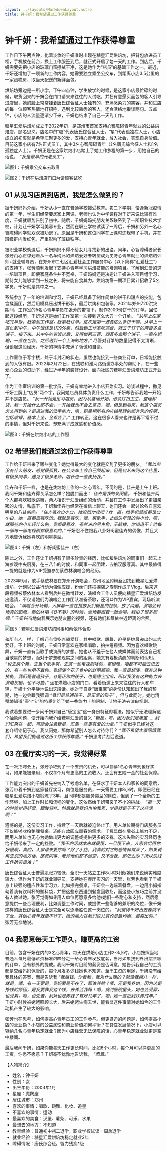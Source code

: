 ```yaml
---
layout: ../layouts/MarkdownLayout.astro
title: 钟千妍：我希望通过工作获得尊重
---
```


# 钟千妍：我希望通过工作获得尊重

工作日下午两点钟，化着淡妆的千妍准时出现在糖星汇爱烘焙坊，把背包放进员工柜，手机放在前台，换上工作服签到后，就正式开启了她一天的工作。到店后，千妍需要先把小店的玻璃门窗擦拭干净，这是她作为“店员”的基础工作之一。最近，千妍还增加了一项新的工作内容，她需要独立乘坐公交车，到距离小店3.5公里的一家蛋糕房，取当天配送的新鲜面包。

烘焙坊旁边是一所小学，下午四点钟，学生放学的时候，是这家小店最忙碌的时候，取货回来的千妍会在门口请来来往往的人试吃，并把有意愿买面包的客人引导进店里，她的脸上常常挂着唐氏综合征人士独有的、充满感染力的笑容，并和进店的每一位顾客热情地打招呼，遇到比较熟悉的客人，还会活络地攀谈两句。五点钟，小店的人流量逐渐少下来，千妍也结束了自己一天的工作。

糖星汇爱烘焙坊成立于2022年初，是郑州市首家支持心智障碍青年就业的公益烘焙店，顾名思义，店名中的“糖”代表唐氏综合征人士，“星”代表孤独症人士，小店成立的初衷就是希望汇聚更多的爱，支持心青年就业，融入社会，实现自身价值。目前这家小店有7名正式员工，其中3名心智障碍青年（2名唐氏综合征人士和1名孤独症人士）。千妍正是在这家烘焙小店踏上了她工作旅程的第一步，用她自己的话说， _“我是最早的元老员工”。_

![图1：千妍乘公交车去取货](../assets/img/01.jpg)

![图2：千妍在烘焙店门口为请顾客试吃](../assets/img/02.jpg)

## 01 从见习店员到店员，我是怎么做到的？

据千妍妈妈介绍，千妍从小一直在普通学校接受教育。初二下学期，恰逢新冠疫情的第一年，学生们经常要居家上网课，老师也认为中学课程对千妍来说比较有难度，千妍就顺势告别了初中。随后，千妍妈妈托朋友关系联系到了一所职业技术学校，计划让千妍学习美容专业，然而在职业学校试读了一周后，千妍和另外一名心智障碍同学就双双被劝退了。原因是千妍和这位同学在上课时违规带了手机，并在班级群内发红包，严重影响了班级秩序。

被职业学校劝退后，千妍妈妈不得不给女儿寻找新的出路。同年，心智障碍者家长张芳内心正谋划着从一名单纯此的烘焙爱好者转型成为支持心青年就业的烘焙培训师+就业辅导员，在郑州市二七区汇爱社会工作服务中心（以下简称“汇爱社工”）的支持下，张芳顺利发起了支持心青年学习烘焙技能的培训项目。了解到汇爱的这一培训项目，即便家庭条件并不宽裕，千妍妈妈还是决定让千妍进入项目组学习，期待女儿能够学到一技之长，将来能自食其力。烘焙坊第一期项目累计招收了5名学员，千妍就是其中之一。

系统参加了一年的培训和学习，千妍已经具备了制作简单的饼干和甜点的技能，包含揉面团，然后用模具压出饼干形状，最后烘烤和包装等。2021年郑州720洪灾期间，工作室的5名心青年学员在张芳的带领下，制作2000份饼干的订单。回忆起这段经历，千妍说这是她们工作室第一次接到这么大的一个订单。 _“从早上在家吃完早饭，赶紧到工作室，赶紧赶订单。这次是第一波要这么多饼干嘛，从早上一直忙到中午，中午饭还是订的外卖，然后到工作室吃完饭，就去干订干的两百多盒饼干。接下来。从中午吃完饭以后，又得做两三百、四百多盒那个饼干，一直在运输，一直在包装，之后送到一个上海的地方。”_ 尽管对订单的数量记得不太清晰，但谈起这段经历，千妍的神情中充满了骄傲和自豪。

工作室位于写字楼，处于半封闭的状态，虽然也能接到一些商业订单，日常能接触到的人很有限。2022年2月22日，在残联和淮河路街道办事处的帮助下，在一些爱心企业的资助下，经过近半年的装修设计，面向社区的糖星汇爱烘焙坊正式开业了。

作为工作室培训的第一批学员，千妍有幸地进入小店开始实习。访谈过程中，撇见千妍工牌上“店员”两个字，我问她店员具体负责什么工作，千妍却告诉我她一开始并不是店员。 _“我一开始是见习店员，因为从基础开始，必须打扫卫生、整理卸货，我一开始什么都不会，一开始我也不会去拿货，嗯，但是到后来，我这个店员怎么得到的？是通过我的动手能力，嗯，积极把所有的店铺整理的都非常的好啊，包括收银，基本上全，全都会了。”_ 工作转正，这在很多人看来也许是再平常不过的事情，但对千妍来说，却充满了成就感和价值感。

![图3：千妍在烘焙小店的工作照](../assets/img/03.jpg)

## 02 希望我们能通过这份工作获得尊重
工作给千妍带来了哪些变化？她觉得最大的变化就是交到了更多的朋友。 _“我以前没有什么朋友，感觉很孤独，在公交车上会自己哭起来。但是自从来到这个店里，有很多同事，遇见了很多老师，店长也一直表扬我。”_

佳卉和千妍一样，也是在烘焙坊工作的一名心青年，不同的是，佳卉是上午上班。我问千妍和佳卉得关系怎么样？她脱口而出： _佳卉是我的亲闺蜜。_ 千妍和佳卉两个人都喜欢唱歌跳舞，两人相识于汇爱组织的活动，并且在工作中发展出了更加亲密的友情，私底下，千妍和佳卉也经常在微信上聊天，她们还会一起讨论各自喜欢明星的八卦新闻。 _“佳卉喜欢白小白，她没跟你说吧？她一直，她手机壁纸都是白小白，她一直都很喜欢他。我就是喜欢，嗯，男歌手，比如说年轻的帅小伙，嗯，就那些的小年轻什么的，我都很喜欢。苍兰决的男主角，王鹤棣，你知道不？他每一部每一部电视剧都很喜欢的。”_ 千妍忍不住跟我八卦好闺蜜佳卉的偶像，并且大方地告诉我她喜欢的明星类型。

![图4：千妍（左）和好闺蜜佳卉（右）](../assets/img/04.jpg)

除此之外，工作还让千妍拥有了很多珍贵的经历，比如和烘焙坊的同事们一起去上海参观中央厨房，在三八节的时候，和同事一起团建，去拍汉服写真。其中最值得一提的就是作为VIP受邀参加蔡依林演唱会的经历。

2023年9月，歌手蔡依林要在郑州开演唱会，郑州地区的粉丝团找到糖星汇爱烘焙坊，计划以公益行动为偶像应援，粉丝们还把探店之旅制作成了Vlog。后来这段视频被蔡依林本人看到后并在微博转发，演唱会工作人员便向糖星汇爱烘焙坊发出邀请，不仅请她们为演唱会工作团队准备茶歇，还可以作为VIP嘉宾，现场听演唱会。 _“演唱会开场前，大屏幕一直在播放我们糖星的视频，放了两遍。演唱会现场真的超燃，蔡依林唱《日不落》的时候，全场都跟着一起合唱，我拍了很多视频。”_ 千妍兴奋地向我展示她朋友圈的视频，还有她们和蔡依林近距离的合照。

![图5：糖星汇爱烘焙坊的同事和蔡依林合影](../assets/img/05.jpg)

和所有人一样，千妍还有很多兴趣爱好，其中唱歌、跳舞、追星是她最突出的三大爱好。不上班的时间，千妍日常喜欢在家唱唱歌，拍拍短视频。因为喜欢唱歌跳舞，千妍一直有当歌手或演员的梦想。她也从不羞于在他人或媒体面前表达自己相当歌星的梦想，而对于梦想和现实之间的距离，她又有着极清醒的判断和认知。 _“说去跳个舞，去当个歌手啊，去演一些电视剧啥的，都很难，咱都不可能去进去的，有一些也用不着你。我想演个花千骨中的赵丽颖嘛，我一直很想演。我有这种技能，我们是普通孩子，也是正常的孩子，也是唐宝宝嘛，所以我没有这种能力去演电视剧，也不可能。”_ 坐在烘焙小店的门口，看着街道上来来往往的行人和车辆，千妍十分平静地说出这段话。她对于自身“唐宝宝”的身份认知超出了我的预期，她一边会跟我强调 _“我们是普通孩子，是正常的孩子”_ ，但与此同时，她也清楚地知道“唐宝宝”的特质带给了她一些能力上的限制，让她无法去演电视剧。

我试着想要进一步问千妍对自己“唐宝宝”这一身份特征的看法，她似乎无法理解这个抽象问题，便开始向我介绍糖星汇爱的含义 _“糖星，嗯，因为我们是唐宝……我们汇聚在一起，可能会注意糖星，汇集一些更有爱的力量。”_ 千妍似乎已经对这一套介绍铭记于心。我又问她，那你希望别人怎么对待你们？ _“我不希望大家同情我们，希望我们能通过这份工作获得尊重。”_ 千妍思考片刻后说道。

## 03 在餐厅实习的一天，我觉得好累
在一次招聘会上，张芳争取到了一个宝贵的机会，可以推荐1名心青年到餐厅实习，如果能被录用，不仅每个月有更高的工资收入，还会有五险一金的社会保障。

工作能力突出的千妍首先被纳入了考虑名单，在征求了千妍本人和家长的同意后，张芳带着千妍到这家餐厅实习，岗位是服务员，一天需要工作8小时。即便已经在糖星汇爱烘焙小店锻炼了3年，且同样都是服务类型的岗位，但到了一个全新的工作环境，加上工作时长和流程的变化，这依然给千妍带来了不小的挑战。 _“第一天的时候觉得好累，腰酸背疼。然后就是我妈也怕我累，觉得就是干不了这些活啊！”_

遗憾的是，这份实习工作，持续了一天后就被迫终止了。用人单位期待门店服务员不仅能够收拾整理餐桌，还能有效回应顾客的需求，千妍显然在后者上能力不足，而用人单位也无心为她做出更大的调整或提供更多的支持。这次失败的实习经历也给千妍带来了一定的挫败。 _“我干的活就本来就很慢，一旦慢下来，人家会觉得你好慢啊，真的，人家谁来要你啊？除了小店，我真的对它的感情非常深了，如果说再去别的地方话，感觉同事、老师他们都不留恋，又不爱我，那怎么办？所以说找工作确实很难！”_

唐氏综合征人士普遍肌张力较低，全职一天站立工作8小时对他/她们来说确实难度较大。但作为千妍的就业辅导员，支持她在餐厅实习的一天里，张芳也看到了千妍身上较强的适应性和学习力，比如擦完餐桌，千妍会一边端着餐盘，一边用小拇指勾着装有饮料杯的塑料袋，并把这些东西送到餐盘回收处，而这些小技巧之前并没有人教过她。张芳觉得如果用人单位再愿意多给他/她们一些耐心和支持，然后愿意提供一些合理便利，比如调整工作时间，或提供一些能够的兼职的岗位，像千妍这样的唐氏综合征人士是完全可以逐渐胜任这一岗位的。 _“我觉得千妍出去要就不了业，其他心青年就更不行了，她的能力在我们这儿真的是最均衡、最突出的。”_ 张芳无奈地说。


## 04 我愿意每天工作更久，赚更高的工资
目前，包含千妍在内的3名心青年，每天在烘焙小店工作2-3小时，小店按照当地普通人每月最低薪资标准的四分之一给心青年发放底薪，当月如果接到外出摆茶歇的订单，会有额外的提成。我问千妍对目前的薪资是否满意，她告诉我自己的工资都是交给妈妈保管的，每个月发多少钱她也不知道。至于工资的用途，千妍没有给我具体的答案，而是告诉我 _“我赚钱，你看我，我为什么赚的？就像我姥儿一样，就是，嗯，有一天要是，我妈要是不在了，那谁养她？嗯，还是我养她。因为这是挣钱的原因，是我要靠我这个钱，去养活我妈！嗯，病到医院里头，她也会受罪，也受累，嗯，也受苦，我妈也是养我了有好几年了，嗯，她一直把我扶养成年。”_ 千妍小时候被姥姥照顾长大，后来姥姥生病去世，能看出这件事情对她如今的工作动机产生了较大的影响。

张芳也在思考，如何提高心青年员工的工作参与。但更紧迫的问题是，如何提高小店的营业额？小店的公益属性和商业价值如何平衡？在良性发展情况下，小店可以容纳几名心青年稳定就业？因为小店经营无法保障的话，心青年稳定就业就更是空中楼阁。

最后我问千妍，如果你能每天工作更长时间，比如6个小时，每个月可以挣更高的工资，你愿不愿意？千妍毫不犹豫地告诉我， _“愿意。”_

【人物简介】
- 姓名：钟千妍
- 性别：女
- 出生年份：2004年1月
- 星座：魔羯座
- 居住城市：郑州
- 喜欢的事情：唱歌、跳舞、化妆、追星
- 不喜欢的事情：运动
- 最喜欢的美食：汉堡、薯条、可乐、水果
- 最想去的地方：不知道
- 教育经验：普通初中初二退学，职业学校试读一周后退学
- 就业经验：糖星汇爱烘焙坊稳定就业2年
- 障碍情况：唐氏综合征，智力残疾\*级
